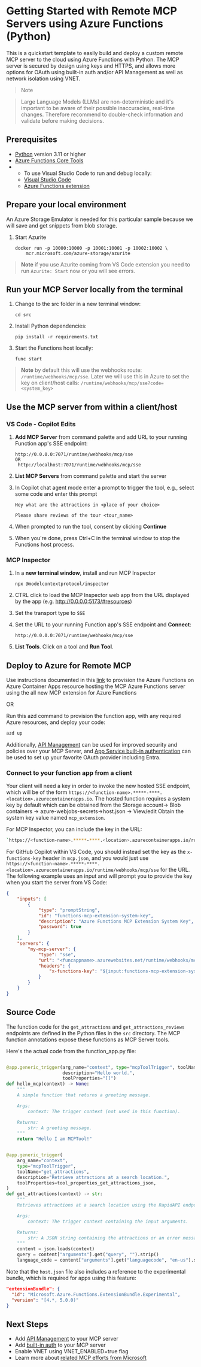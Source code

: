 <!--
---
name: Remote MCP with Azure Functions (Python)
description: Run a remote MCP server on Azure functions.  
page_type: sample
languages:
- python
- bicep
- azdeveloper
products:
- azure-functions
- azure
urlFragment: remote-mcp-functions-python
---
-->

# Getting Started with Remote MCP Servers using Azure Functions (Python)

This is a quickstart template to easily build and deploy a custom remote MCP server to the cloud using Azure Functions with Python.  The MCP server is secured by design using keys and HTTPS, and allows more options for OAuth using built-in auth and/or API Management as well as network isolation using VNET.

>Note

>Large Language Models (LLMs) are non-deterministic and it's important to be aware of their possible inaccuracies, real-time changes. Therefore recommend to double-check information and validate before making decisions.


## Prerequisites

+ [Python](https://www.python.org/downloads/) version 3.11 or higher
+ [Azure Functions Core Tools](https://learn.microsoft.com/azure/azure-functions/functions-run-local?pivots=programming-language-python#install-the-azure-functions-core-tools)
+ + To use Visual Studio Code to run and debug locally:
  + [Visual Studio Code](https://code.visualstudio.com/)
  + [Azure Functions extension](https://marketplace.visualstudio.com/items?itemName=ms-azuretools.vscode-azurefunctions)

## Prepare your local environment

An Azure Storage Emulator is needed for this particular sample because we will save and get snippets from blob storage.

1. Start Azurite

    ```shell
    docker run -p 10000:10000 -p 10001:10001 -p 10002:10002 \
        mcr.microsoft.com/azure-storage/azurite
    ```

>**Note** if you use Azurite coming from VS Code extension you need to run `Azurite: Start` now or you will see errors.

## Run your MCP Server locally from the terminal

1. Change to the src folder in a new terminal window:

   ```shell
   cd src
   ```

1. Install Python dependencies:

   ```shell
   pip install -r requirements.txt
   ```

1. Start the Functions host locally:

   ```shell
   func start
   ```

> **Note** by default this will use the webhooks route: `/runtime/webhooks/mcp/sse`.  Later we will use this in Azure to set the key on client/host calls: `/runtime/webhooks/mcp/sse?code=<system_key>`

## Use the MCP server from within a client/host

### VS Code - Copilot Edits

1. **Add MCP Server** from command palette and add URL to your running Function app's SSE endpoint:

    ```shell
    http://0.0.0.0:7071/runtime/webhooks/mcp/sse
    OR
     http://localhost:7071/runtime/webhooks/mcp/sse
    ```

1. **List MCP Servers** from command palette and start the server
1. In Copilot chat agent mode enter a prompt to trigger the tool, e.g., select some code and enter this prompt

   

    ```plaintext
    Hey what are the attractions in <place of your choice> 
    ```

    ```plaintext
    Please share reviews of the tour <tour_name>
    ```

1. When prompted to run the tool, consent by clicking **Continue**

1. When you're done, press Ctrl+C in the terminal window to stop the Functions host process.

### MCP Inspector

1. In a **new terminal window**, install and run MCP Inspector

    ```shell
    npx @modelcontextprotocol/inspector
    ```

2. CTRL click to load the MCP Inspector web app from the URL displayed by the app (e.g. http://0.0.0.0:5173/#resources)
3. Set the transport type to `SSE`
4. Set the URL to your running Function app's SSE endpoint and **Connect**:

    ```shell
    http://0.0.0.0:7071/runtime/webhooks/mcp/sse
    ```

5. **List Tools**.  Click on a tool and **Run Tool**.  

## Deploy to Azure for Remote MCP

Use instructions documented in this [link](https://learn.microsoft.com/en-us/azure/container-apps/functions-usage?pivots=azure-portal) to provision the Azure Functions on Azure Container Apps resource hosting the MCP Azure Functions server using the all new MCP extension for Azure Functions

OR

Run this azd command to provision the function app, with any required Azure resources, and deploy your code:
```sh
azd up

```


Additionally, [API Management]() can be used for improved security and policies over your MCP Server, and [App Service built-in authentication](https://learn.microsoft.com/azure/app-service/overview-authentication-authorization) can be used to set up your favorite OAuth provider including Entra.  

### Connect to your function app from a client

Your client will need a key in order to invoke the new hosted SSE endpoint, which will be of the form `https://<function-name>.*****-****.<location>.azurecontainerapps.io`. The hosted function requires a system key by default which can be obtained from the Storage account-> Blob containers -> azure-webjobs-secrets->host.json -> View/edit Obtain the system key value named `mcp_extension`.

For MCP Inspector, you can include the key in the URL: 

```sh
`https://<function-name>.*****-****.<location>.azurecontainerapps.io/runtime/webhooks/mcp/sse?code=<your-mcp-extension-system-key>`.

```

For GitHub Copilot within VS Code, you should instead set the key as the `x-functions-key` header in `mcp.json`, and you would just use `https://<function-name>.*****-****.<location>.azurecontainerapps.io/runtime/webhooks/mcp/sse` for the URL. The following example uses an input and will prompt you to provide the key when you start the server from VS Code:

```json
{
    "inputs": [
        {
            "type": "promptString",
            "id": "functions-mcp-extension-system-key",
            "description": "Azure Functions MCP Extension System Key",
            "password": true
        }
    ],
    "servers": {
        "my-mcp-server": {
            "type": "sse",
            "url": "<funcappname>.azurewebsites.net/runtime/webhooks/mcp/sse",
            "headers": {
                "x-functions-key": "${input:functions-mcp-extension-system-key}"
            }
        }
    }
}
```





## Source Code

The function code for the `get_attractions` and `get_attractions_reviews` endpoints are defined in the Python files in the `src` directory. The MCP function annotations expose these functions as MCP Server tools.

Here's the actual code from the function_app.py file:

```python

@app.generic_trigger(arg_name="context", type="mcpToolTrigger", toolName="hello", 
                     description="Hello world.", 
                     toolProperties="[]")
def hello_mcp(context) -> None:
    """
    A simple function that returns a greeting message.

    Args:
        context: The trigger context (not used in this function).

    Returns:
        str: A greeting message.
    """
    return "Hello I am MCPTool!"


@app.generic_trigger(
    arg_name="context",
    type="mcpToolTrigger",
    toolName="get_attractions",
    description="Retrieve attractions at a search location.",
    toolProperties=tool_properties_get_attractions_json,
)
def get_attractions(context) -> str:
    """
    Retrieves attractions at a search location using the RapidAPI endpoint.

    Args:
        context: The trigger context containing the input arguments.

    Returns:
        str: A JSON string containing the attractions or an error message.
    """
    content = json.loads(context)
    query = content["arguments"].get("query", "").strip()
    language_code = content["arguments"].get("languagecode", "en-us").strip()
```

Note that the `host.json` file also includes a reference to the experimental bundle, which is required for apps using this feature:

```json
"extensionBundle": {
  "id": "Microsoft.Azure.Functions.ExtensionBundle.Experimental",
  "version": "[4.*, 5.0.0)"
}
```

## Next Steps

- Add [API Management]() to your MCP server
- Add [built-in auth]() to your MCP server
- Enable VNET using VNET_ENABLED=true flag
- Learn more about [related MCP efforts from Microsoft]()
